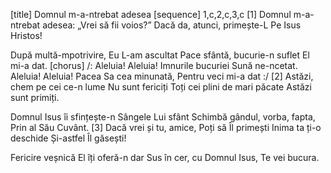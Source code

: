 [title] Domnul m-a-ntrebat adesea
[sequence] 1,c,2,c,3,c
[1]
Domnul m-a-ntrebat adesea:
„Vrei să fii voios?”
Dacă da, atunci, primește-L
Pe Isus Hristos!

După multă-mpotrivire,
Eu L-am ascultat
Pace sfântă, bucurie-n suflet
El mi-a dat.
[chorus]
/: Aleluia! Aleluia!
Imnurile bucuriei
Sună ne-ncetat.
Aleluia! Aleluia!
Pacea Sa cea minunată,
Pentru veci mi-a dat :/
[2]
Astăzi, chem pe cei ce-n lume
Nu sunt fericiți
Toți cei plini de mari păcate
Astăzi sunt primiți.

Domnul Isus îi sfințește-n
Sângele Lui sfânt
Schimbă gândul, vorba, fapta,
Prin al Său Cuvânt.
[3]
Dacă vrei și tu, amice,
Poți să Îl primești
Inima ta ți-o deschide
Și-astfel Îl găsești!

Fericire veșnică
El îți oferă-n dar
Sus în cer, cu Domnul Isus,
Te vei bucura.

